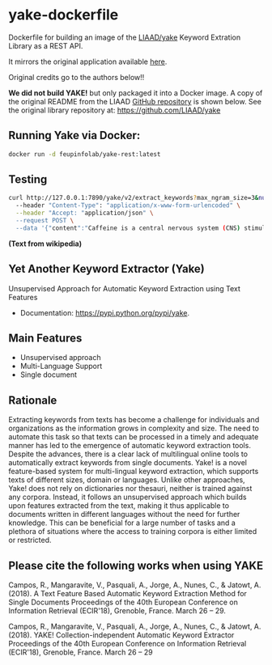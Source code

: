 # yake-dockerfile
Dockerfile for building an image of the [LIAAD/yake](https://github.com/LIAAD/yake) Keyword Extration Library as a REST API. 

It mirrors the original application available [here](https://boiling-castle-88317.herokuapp.com).

Original credits go to the authors below!!

**We did not build YAKE!** but only packaged it into a Docker image. A copy of the original README from the LIAAD [GitHub repository](https://github.com/LIAAD/yake) is shown below. See the original library repository at: https://github.com/LIAAD/yake

## Running Yake via Docker:

```bash
docker run -d feupinfolab/yake-rest:latest
```

## Testing

```bash
curl http://127.0.0.1:7890/yake/v2/extract_keywords?max_ngram_size=3&number_of_keywords=30 \
  --header "Content-Type": "application/x-www-form-urlencoded" \
  --header "Accept: "application/json" \
  --request POST \
  --data '{"content":"Caffeine is a central nervous system (CNS) stimulant of the methylxanthine class.[10] It is the world's most widely consumed psychoactive drug. Unlike many other psychoactive substances, it is legal and unregulated in nearly all parts of the world. There are several known mechanisms of action to explain the effects of caffeine. The most prominent is that it reversibly blocks the action of adenosine on its receptor and consequently prevents the onset of drowsiness induced by adenosine. Caffeine also stimulates certain portions of the autonomic nervous system."}'
```
__(Text from wikipedia)__

Yet Another Keyword Extractor (Yake)
-------------

Unsupervised Approach for Automatic Keyword Extraction using Text Features

* Documentation: https://pypi.python.org/pypi/yake.

Main Features
-------------

* Unsupervised approach
* Multi-Language Support
* Single document

Rationale
-------------

Extracting keywords from texts has become a challenge for individuals and organizations as the information grows in complexity and size. The need to automate this task so that texts can be processed in a timely and adequate manner has led to the emergence of automatic keyword extraction tools. Despite the advances, there is a clear lack of multilingual online tools to automatically extract keywords from single documents. Yake! is a novel feature-based system for multi-lingual keyword extraction, which supports texts of different sizes, domain or languages. Unlike other approaches, Yake! does not rely on dictionaries nor thesauri, neither is trained against any corpora. Instead, it follows an unsupervised approach which builds upon features extracted from the text, making it thus applicable to documents written in different languages without the need for further knowledge. This can be beneficial for a large number of tasks and a plethora of situations where the access to training corpora is either limited or restricted.


Please cite the following works when using YAKE
------------

Campos, R., Mangaravite, V., Pasquali, A., Jorge, A., Nunes, C., & Jatowt, A. (2018).
A Text Feature Based Automatic Keyword Extraction Method for Single Documents
Proceedings of the 40th European Conference on Information Retrieval (ECIR'18), Grenoble, France. March 26 – 29.

Campos, R., Mangaravite, V., Pasquali, A., Jorge, A., Nunes, C., & Jatowt, A. (2018).
YAKE! Collection-independent Automatic Keyword Extractor
Proceedings of the 40th European Conference on Information Retrieval (ECIR'18), Grenoble, France. March 26 – 29


